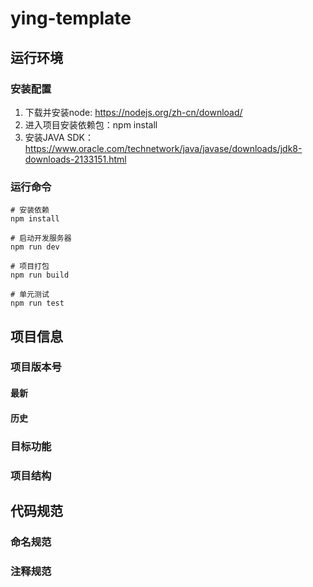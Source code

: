 # ying-template

> 

## 运行环境

### 安装配置

1. 下载并安装node: https://nodejs.org/zh-cn/download/
2. 进入项目安装依赖包：npm install
3. 安装JAVA SDK：https://www.oracle.com/technetwork/java/javase/downloads/jdk8-downloads-2133151.html

### 运行命令

```
# 安装依赖
npm install

# 启动开发服务器
npm run dev

# 项目打包
npm run build

# 单元测试
npm run test
```



## 项目信息

### 项目版本号

#### 最新

#### 历史

### 目标功能



### 项目结构



## 代码规范

### 命名规范



### 注释规范







